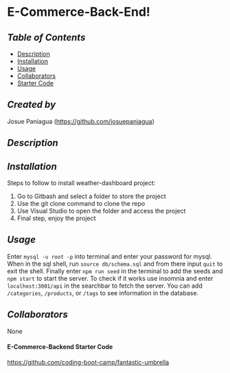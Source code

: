 # E-Commerce-Back-End!

## *Table of Contents*
* [Description](#description)
* [Installation](#installation)
* [Usage](#usage)
* [Collaborators](#collaborators)
* [Starter Code](#E-Commerce-Backend-Starter-Code)

## *Created by*
Josue Paniagua
(https://github.com/josuepaniagua)

## *Description*


## *Installation*
Steps to follow to install weather-dashboard project:
1. Go to Gitbash and select a folder to store the project
2. Use the git clone command to clone the repo
3. Use Visual Studio to open the folder and access the project
4. Final step, enjoy the project 

## *Usage*

Enter `mysql -u root -p` into terminal and enter your password for mysql. When in the sql shell, run `source db/schema.sql` and from there input `quit` to exit the shell. Finally enter `npm run seed` in the terminal to add the seeds and `npm start` to start the server. To check if it works use insomnia and enter `localhost:3001/api` in the searchbar to fetch the server. You can add `/categories`, `/products`, or `/tags` to see information in the database.

## *Collaborators*
None

#### E-Commerce-Backend Starter Code
https://github.com/coding-boot-camp/fantastic-umbrella
